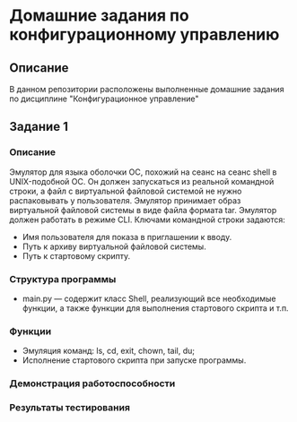 # Домашние задания по конфигурационному управлению
## Описание 
В данном репозитории расположены выполненные домашние задания по дисциплине "Конфигурационное управление" 
## Задание 1
### Описание
Эмулятор для языка оболочки ОС, похожий на сеанс на сеанс shell в UNIX-подобной ОС. Он должен запускаться из реальной командной строки, а файл с
виртуальной файловой системой не нужно распаковывать у пользователя. 
Эмулятор принимает образ виртуальной файловой системы в виде файла формата
tar. Эмулятор должен работать в режиме CLI.
Ключами командной строки задаются:
- Имя пользователя для показа в приглашении к вводу.
- Путь к архиву виртуальной файловой системы.
- Путь к стартовому скрипту.

### Структура программы
- main.py — содержит класс Shell, реализующий все необходимые функции, а также функции для выполнения стартового скрипта и т.п.
### Функции
- Эмуляция команд: ls, cd, exit, chown, tail, du;
- Исполнение стартового скрипта при запуске программы.
### Демонстрация работоспособности
### Результаты тестирования
